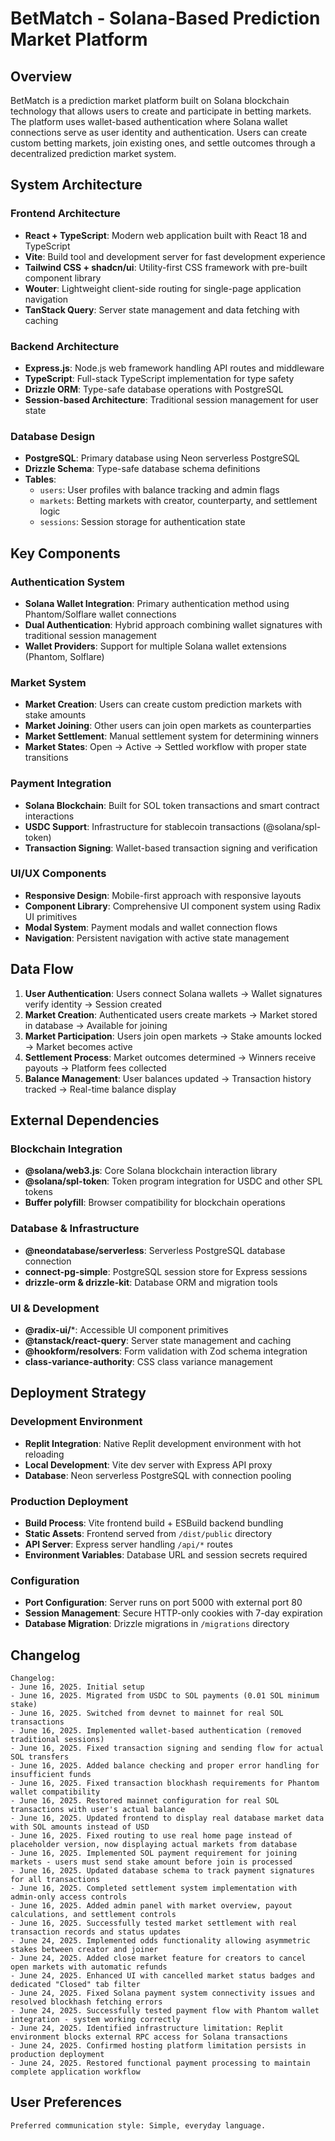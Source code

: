 # BetMatch - Solana-Based Prediction Market Platform

## Overview

BetMatch is a prediction market platform built on Solana blockchain technology that allows users to create and participate in betting markets. The platform uses wallet-based authentication where Solana wallet connections serve as user identity and authentication. Users can create custom betting markets, join existing ones, and settle outcomes through a decentralized prediction market system.

## System Architecture

### Frontend Architecture
- **React + TypeScript**: Modern web application built with React 18 and TypeScript
- **Vite**: Build tool and development server for fast development experience
- **Tailwind CSS + shadcn/ui**: Utility-first CSS framework with pre-built component library
- **Wouter**: Lightweight client-side routing for single-page application navigation
- **TanStack Query**: Server state management and data fetching with caching

### Backend Architecture
- **Express.js**: Node.js web framework handling API routes and middleware
- **TypeScript**: Full-stack TypeScript implementation for type safety
- **Drizzle ORM**: Type-safe database operations with PostgreSQL
- **Session-based Architecture**: Traditional session management for user state

### Database Design
- **PostgreSQL**: Primary database using Neon serverless PostgreSQL
- **Drizzle Schema**: Type-safe database schema definitions
- **Tables**:
  - `users`: User profiles with balance tracking and admin flags
  - `markets`: Betting markets with creator, counterparty, and settlement logic
  - `sessions`: Session storage for authentication state

## Key Components

### Authentication System
- **Solana Wallet Integration**: Primary authentication method using Phantom/Solflare wallet connections
- **Dual Authentication**: Hybrid approach combining wallet signatures with traditional session management
- **Wallet Providers**: Support for multiple Solana wallet extensions (Phantom, Solflare)

### Market System
- **Market Creation**: Users can create custom prediction markets with stake amounts
- **Market Joining**: Other users can join open markets as counterparties
- **Market Settlement**: Manual settlement system for determining winners
- **Market States**: Open → Active → Settled workflow with proper state transitions

### Payment Integration
- **Solana Blockchain**: Built for SOL token transactions and smart contract interactions
- **USDC Support**: Infrastructure for stablecoin transactions (@solana/spl-token)
- **Transaction Signing**: Wallet-based transaction signing and verification

### UI/UX Components
- **Responsive Design**: Mobile-first approach with responsive layouts
- **Component Library**: Comprehensive UI component system using Radix UI primitives
- **Modal System**: Payment modals and wallet connection flows
- **Navigation**: Persistent navigation with active state management

## Data Flow

1. **User Authentication**: Users connect Solana wallets → Wallet signatures verify identity → Session created
2. **Market Creation**: Authenticated users create markets → Market stored in database → Available for joining
3. **Market Participation**: Users join open markets → Stake amounts locked → Market becomes active
4. **Settlement Process**: Market outcomes determined → Winners receive payouts → Platform fees collected
5. **Balance Management**: User balances updated → Transaction history tracked → Real-time balance display

## External Dependencies

### Blockchain Integration
- **@solana/web3.js**: Core Solana blockchain interaction library
- **@solana/spl-token**: Token program integration for USDC and other SPL tokens
- **Buffer polyfill**: Browser compatibility for blockchain operations

### Database & Infrastructure
- **@neondatabase/serverless**: Serverless PostgreSQL database connection
- **connect-pg-simple**: PostgreSQL session store for Express sessions
- **drizzle-orm & drizzle-kit**: Database ORM and migration tools

### UI & Development
- **@radix-ui/***: Accessible UI component primitives
- **@tanstack/react-query**: Server state management and caching
- **@hookform/resolvers**: Form validation with Zod schema integration
- **class-variance-authority**: CSS class variance management

## Deployment Strategy

### Development Environment
- **Replit Integration**: Native Replit development environment with hot reloading
- **Local Development**: Vite dev server with Express API proxy
- **Database**: Neon serverless PostgreSQL with connection pooling

### Production Deployment
- **Build Process**: Vite frontend build + ESBuild backend bundling
- **Static Assets**: Frontend served from `/dist/public` directory
- **API Server**: Express server handling `/api/*` routes
- **Environment Variables**: Database URL and session secrets required

### Configuration
- **Port Configuration**: Server runs on port 5000 with external port 80
- **Session Management**: Secure HTTP-only cookies with 7-day expiration
- **Database Migration**: Drizzle migrations in `/migrations` directory

## Changelog

```
Changelog:
- June 16, 2025. Initial setup
- June 16, 2025. Migrated from USDC to SOL payments (0.01 SOL minimum stake)
- June 16, 2025. Switched from devnet to mainnet for real SOL transactions
- June 16, 2025. Implemented wallet-based authentication (removed traditional sessions)
- June 16, 2025. Fixed transaction signing and sending flow for actual SOL transfers
- June 16, 2025. Added balance checking and proper error handling for insufficient funds
- June 16, 2025. Fixed transaction blockhash requirements for Phantom wallet compatibility
- June 16, 2025. Restored mainnet configuration for real SOL transactions with user's actual balance
- June 16, 2025. Updated frontend to display real database market data with SOL amounts instead of USD
- June 16, 2025. Fixed routing to use real home page instead of placeholder version, now displaying actual markets from database
- June 16, 2025. Implemented SOL payment requirement for joining markets - users must send stake amount before join is processed
- June 16, 2025. Updated database schema to track payment signatures for all transactions
- June 16, 2025. Completed settlement system implementation with admin-only access controls
- June 16, 2025. Added admin panel with market overview, payout calculations, and settlement controls
- June 16, 2025. Successfully tested market settlement with real transaction records and status updates
- June 24, 2025. Implemented odds functionality allowing asymmetric stakes between creator and joiner
- June 24, 2025. Added close market feature for creators to cancel open markets with automatic refunds
- June 24, 2025. Enhanced UI with cancelled market status badges and dedicated "Closed" tab filter
- June 24, 2025. Fixed Solana payment system connectivity issues and resolved blockhash fetching errors
- June 24, 2025. Successfully tested payment flow with Phantom wallet integration - system working correctly
- June 24, 2025. Identified infrastructure limitation: Replit environment blocks external RPC access for Solana transactions
- June 24, 2025. Confirmed hosting platform limitation persists in production deployment
- June 24, 2025. Restored functional payment processing to maintain complete application workflow
```

## User Preferences

```
Preferred communication style: Simple, everyday language.
```
